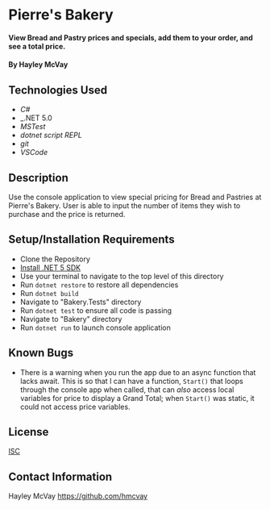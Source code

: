 # Pierre's Bakery

#### View Bread and Pastry prices and specials, add them to your order, and see a total price.

#### By Hayley McVay

## Technologies Used

- _C#_
- _.NET 5.0
- _MSTest_
- _dotnet script REPL_
- _git_
- _VSCode_

## Description

Use the console application to view special pricing for Bread and Pastries at Pierre's Bakery. User is able to input the number of items they wish to purchase and the price is returned.

## Setup/Installation Requirements

- Clone the Repository
- [Install .NET 5 SDK](https://dotnet.microsoft.com/en-us/download/dotnet/thank-you/sdk-5.0.401-macos-x64-installer)
- Use your terminal to navigate to the top level of this directory
- Run `dotnet restore` to restore all dependencies
- Run `dotnet build`
- Navigate to "Bakery.Tests" directory
- Run `dotnet test` to ensure all code is passing
- Navigate to "Bakery" directory
- Run `dotnet run` to launch console application

## Known Bugs

- There is a warning when you run the app due to an async function that lacks await. This is so that I can have a function, `Start()` that loops through the console app when called, that can *also* access local variables for price to display a Grand Total; when `Start()` was static, it could not access price variables.

## License

[ISC](https://opensource.org/licenses/ISC)

## Contact Information

Hayley McVay 
https://github.com/hmcvay